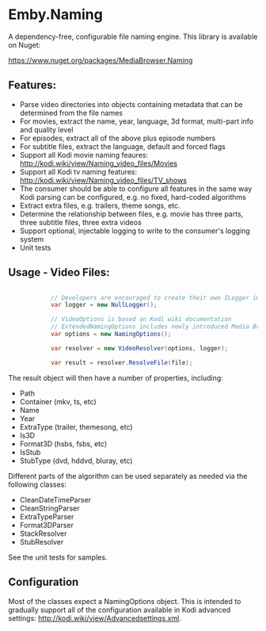 Emby.Naming
===================

A dependency-free, configurable file naming engine. This library is available on Nuget:

https://www.nuget.org/packages/MediaBrowser.Naming


## Features:
- Parse video directories into objects containing metadata that can be determined from the file names
- For movies, extract the name, year, language, 3d format, multi-part info and quality level
- For episodes, extract all of the above plus episode numbers
- For subtitle files, extract the language, default and forced flags
- Support all Kodi movie naming feaures: http://kodi.wiki/view/Naming_video_files/Movies
- Support all Kodi tv naming features: http://kodi.wiki/view/Naming_video_files/TV_shows
- The consumer should be able to configure all features in the same way Kodi parsing can be configured, e.g. no fixed, hard-coded algorithms
- Extract extra files, e.g. trailers, theme songs, etc.
- Determine the relationship between files, e.g. movie has three parts, three subtitle files, three extra videos
- Support optional, injectable logging to write to the consumer's logging system
- Unit tests

## Usage - Video Files:

``` c#

            // Developers are encouraged to create their own ILogger implementation
			var logger = new NullLogger();

			// VideoOptions is based on Kodi wiki documentation
			// ExtendedNamingOptions includes newly introduced Media Browser features
			var options = new NamingOptions();

			var resolver = new VideoResolver(options, logger);

			var result = resolver.ResolveFile(file);
```

The result object will then have a number of properties, including:

- Path
- Container (mkv, ts, etc)
- Name
- Year
- ExtraType (trailer, themesong, etc)
- Is3D
- Format3D (hsbs, fsbs, etc)
- IsStub
- StubType (dvd, hddvd, bluray, etc)

Different parts of the algorithm can be used separately as needed via the following classes:

- CleanDateTimeParser
- CleanStringParser
- ExtraTypeParser
- Format3DParser
- StackResolver
- StubResolver

See the unit tests for samples.

## Configuration

Most of the classes expect a NamingOptions object. This is intended to gradually support all of the configuration available in Kodi advanced settings: http://kodi.wiki/view/Advancedsettings.xml.
